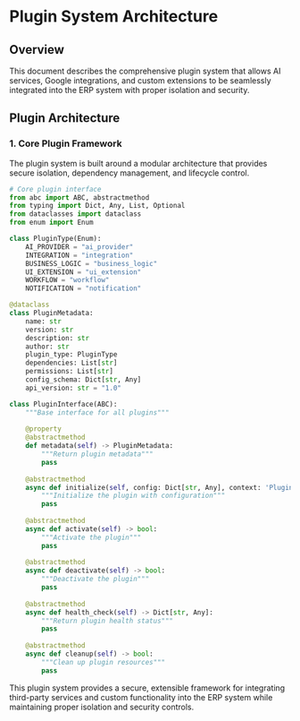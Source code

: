 # Plugin System Architecture

## Overview

This document describes the comprehensive plugin system that allows AI services, Google integrations, and custom extensions to be seamlessly integrated into the ERP system with proper isolation and security.

## Plugin Architecture

### 1. Core Plugin Framework

The plugin system is built around a modular architecture that provides secure isolation, dependency management, and lifecycle control.

```python
# Core plugin interface
from abc import ABC, abstractmethod
from typing import Dict, Any, List, Optional
from dataclasses import dataclass
from enum import Enum

class PluginType(Enum):
    AI_PROVIDER = "ai_provider"
    INTEGRATION = "integration"
    BUSINESS_LOGIC = "business_logic"
    UI_EXTENSION = "ui_extension"
    WORKFLOW = "workflow"
    NOTIFICATION = "notification"

@dataclass
class PluginMetadata:
    name: str
    version: str
    description: str
    author: str
    plugin_type: PluginType
    dependencies: List[str]
    permissions: List[str]
    config_schema: Dict[str, Any]
    api_version: str = "1.0"

class PluginInterface(ABC):
    """Base interface for all plugins"""
    
    @property
    @abstractmethod
    def metadata(self) -> PluginMetadata:
        """Return plugin metadata"""
        pass
    
    @abstractmethod
    async def initialize(self, config: Dict[str, Any], context: 'PluginContext') -> bool:
        """Initialize the plugin with configuration"""
        pass
    
    @abstractmethod
    async def activate(self) -> bool:
        """Activate the plugin"""
        pass
    
    @abstractmethod
    async def deactivate(self) -> bool:
        """Deactivate the plugin"""
        pass
    
    @abstractmethod
    async def health_check(self) -> Dict[str, Any]:
        """Return plugin health status"""
        pass
    
    @abstractmethod
    async def cleanup(self) -> bool:
        """Clean up plugin resources"""
        pass
```

This plugin system provides a secure, extensible framework for integrating third-party services and custom functionality into the ERP system while maintaining proper isolation and security controls.